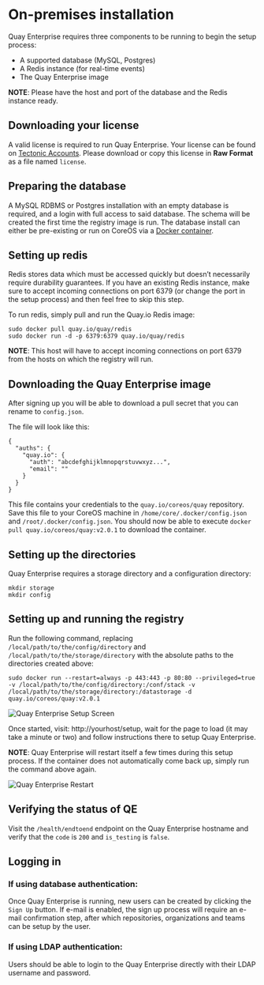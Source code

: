 # On-premises installation

Quay Enterprise requires three components to be running to begin the setup process:

- A supported database (MySQL, Postgres)
- A Redis instance (for real-time events)
- The Quay Enterprise image

**NOTE**: Please have the host and port of the database and the Redis instance ready.

## Downloading your license

A valid license is required to run Quay Enterprise. Your license can be found on [Tectonic Accounts](https://account.tectonic.com). Please download or copy this license in **Raw Format** as a file named `license`.

## Preparing the database

A MySQL RDBMS or Postgres installation with an empty database is required, and a login with full access to said database. The schema will be created the first time the registry image is run. The database install can either be pre-existing or run on CoreOS via a [Docker container](mysql-container.md).

## Setting up redis

Redis stores data which must be accessed quickly but doesn’t necessarily require durability guarantees. If you have an existing Redis instance, make sure to accept incoming connections on port 6379 (or change the port in the setup process) and then feel free to skip this step.

To run redis, simply pull and run the Quay.io Redis image:

```
sudo docker pull quay.io/quay/redis
sudo docker run -d -p 6379:6379 quay.io/quay/redis
```

**NOTE**: This host will have to accept incoming connections on port 6379 from the hosts on which the registry will run.

## Downloading the Quay Enterprise image

After signing up you will be able to download a pull secret that you can rename to `config.json`.

The file will look like this:

```
{
  "auths": {
    "quay.io": {
      "auth": "abcdefghijklmnopqrstuvwxyz...",
      "email": ""
    }
  }
}
```

This file contains your credentials to the `quay.io/coreos/quay` repository. Save this file to your CoreOS machine in `/home/core/.docker/config.json` and `/root/.docker/config.json`. You should now be able to execute `docker pull quay.io/coreos/quay:v2.0.1` to download the container.

## Setting up the directories

Quay Enterprise requires a storage directory and a configuration directory:

```
mkdir storage
mkdir config
```

## Setting up and running the registry

Run the following command, replacing `/local/path/to/the/config/directory` and `/local/path/to/the/storage/directory` with the absolute paths to the directories created above:

```
sudo docker run --restart=always -p 443:443 -p 80:80 --privileged=true -v /local/path/to/the/config/directory:/conf/stack -v /local/path/to/the/storage/directory:/datastorage -d quay.io/coreos/quay:v2.0.1
```

<img src="img/db-setup-full.png" class="img-center" alt="Quay Enterprise Setup Screen"/>

Once started, visit: http://yourhost/setup, wait for the page to load (it may take a minute or two) and follow instructions there to setup Quay Enterprise.

**NOTE**: Quay Enterprise will restart itself a few times during this setup process. If the container does not automatically come
back up, simply run the command above again.

<img src="img/container-restart.png" class="img-center" alt="Quay Enterprise Restart"/>


## Verifying the status of QE

Visit the `/health/endtoend` endpoint on the Quay Enterprise hostname and verify that the `code` is `200` and `is_testing` is `false`.


## Logging in

### If using database authentication:

Once Quay Enterprise is running, new users can be created by clicking the `Sign Up` button. If e-mail is enabled, the sign up process will require an e-mail confirmation step, after which repositories, organizations and teams can be setup by the user.


### If using LDAP authentication:

Users should be able to login to the Quay Enterprise directly with their LDAP username and password.
